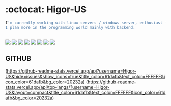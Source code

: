# :octocat: Higor-US

``` bash
I'm currently working with linux servers / windows server, enthusiast for network technologies.
I plan more in the programming world mainly with backend.
```
##
![](https://img.shields.io/badge/‎-Linux-E95420?logo=linux&logoColor=white&style=plastic)
![](https://img.shields.io/badge/‎-JavaScript-F7DF1E?logo=javascript&logoColor=white&style=plastic)
![](https://img.shields.io/badge/‎-HTML-CC342D?logo=html5&logoColor=white&style=plastic)
![](https://img.shields.io/badge/‎-CSS-1572B6?logo=css3&logoColor=white&style=plastic)
![](https://img.shields.io/badge/‎-NodeJS-339933?logo=Node.js&logoColor=white&style=plastic)
![](https://img.shields.io/badge/‎-Git-F05032?logo=git&logoColor=white&style=plastic)
![](https://img.shields.io/badge/‎-GitHub-181717?logo=github&logoColor=white&style=plastic)
![](https://img.shields.io/badge/‎-VS%20Code-007ACC?logo=visual-studio-code&logoColor=white&style=plastic)

## GITHUB
(https://github-readme-stats.vercel.app/api?username=Higor-US&hide=issues&show_icons=true&title_color=61dafb&text_color=FFFFFF&icon_color=61dafb&bg_color=20232a)
(https://github-readme-stats.vercel.app/api/top-langs/?username=Higor-US&layout=compact&title_color=61dafb&text_color=FFFFFF&icon_color=61dafb&bg_color=20232a)
